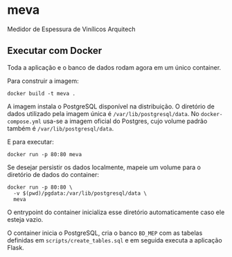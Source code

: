# meva
Medidor de Espessura de Vinílicos Arquitech

## Executar com Docker

Toda a aplicação e o banco de dados rodam agora em um único container.

Para construir a imagem:

```
docker build -t meva .
```

A imagem instala o PostgreSQL disponível na distribuição.
O diretório de dados utilizado pela imagem única é `/var/lib/postgresql/data`.
No `docker-compose.yml` usa-se a imagem oficial do Postgres, cujo volume padrão
também é `/var/lib/postgresql/data`.

E para executar:

```
docker run -p 80:80 meva
```

Se desejar persistir os dados localmente, mapeie um volume para o diretório de
dados do container:

```
docker run -p 80:80 \
  -v $(pwd)/pgdata:/var/lib/postgresql/data \
  meva
```

O entrypoint do container inicializa esse diretório automaticamente caso ele
esteja vazio.

O container inicia o PostgreSQL, cria o banco `BD_MEP` com as tabelas definidas em
`scripts/create_tables.sql` e em seguida executa a aplicação Flask.
